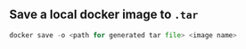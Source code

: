 ## Save a local docker image to `.tar`

```python
docker save -o <path for generated tar file> <image name>
```